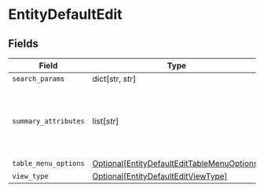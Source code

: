 # EntityDefaultEdit


## Fields

| Field                                                                                                   | Type                                                                                                    | Required                                                                                                | Description                                                                                             |
| ------------------------------------------------------------------------------------------------------- | ------------------------------------------------------------------------------------------------------- | ------------------------------------------------------------------------------------------------------- | ------------------------------------------------------------------------------------------------------- |
| `search_params`                                                                                         | dict[str, *str*]                                                                                        | :heavy_minus_sign:                                                                                      | N/A                                                                                                     |
| `summary_attributes`                                                                                    | list[*str*]                                                                                             | :heavy_minus_sign:                                                                                      | List of attribute names that we show in the summary header                                              |
| `table_menu_options`                                                                                    | [Optional[EntityDefaultEditTableMenuOptions]](../../models/shared/entitydefaultedittablemenuoptions.md) | :heavy_minus_sign:                                                                                      | N/A                                                                                                     |
| `view_type`                                                                                             | [Optional[EntityDefaultEditViewType]](../../models/shared/entitydefaulteditviewtype.md)                 | :heavy_minus_sign:                                                                                      | N/A                                                                                                     |